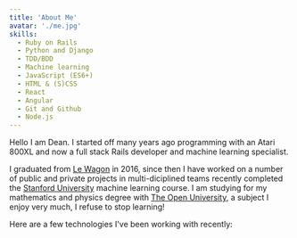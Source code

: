 ```yaml
---
title: 'About Me'
avatar: './me.jpg'
skills:
  - Ruby on Rails
  - Python and Django
  - TDD/BDD
  - Machine learning
  - JavaScript (ES6+)
  - HTML & (S)CSS
  - React
  - Angular
  - Git and Github
  - Node.js
---
```


Hello I am Dean. I started off many years ago programming with an Atari 800XL and now a full stack Rails developer and machine learning specialist.

I graduated from [Le Wagon](https://www.lewagon.com/) in 2016, since then I have worked on a number of public and private projects in multi-diciplined teams recently completed the [Stanford University](https:www.stanford.edu/) machine learning course. I am studying for my mathematics and physics degree with [The Open University](http://www.open.ac.uk/), a subject I enjoy very much, I refuse to stop learning!

Here are a few technologies I've been working with recently:
